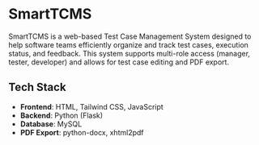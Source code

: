 # SmartTCMS

SmartTCMS is a web-based Test Case Management System designed to help software teams efficiently organize and track test cases, execution status, and feedback. This system supports multi-role access (manager, tester, developer) and allows for test case editing and PDF export.

## Tech Stack

- **Frontend**: HTML, Tailwind CSS, JavaScript
- **Backend**: Python (Flask)
- **Database**: MySQL
- **PDF Export**: python-docx, xhtml2pdf
